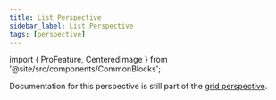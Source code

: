 ```yaml
---
title: List Perspective
sidebar_label: List Perspective
tags: [perspective]
---
```


import { ProFeature, CenteredImage } from '@site/src/components/CommonBlocks';

Documentation for this perspective is still part of the [grid perspective](/perspectives/grid#list-view).
